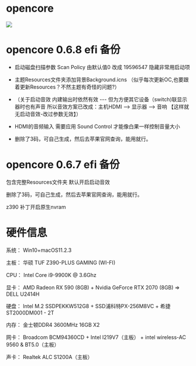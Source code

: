 # opencore 

<img src="https://i.postimg.cc/sx8Z0swC/20153230.png">

#  opencore 0.6.8 efi 备份
 - 启动磁盘扫描参数 Scan Policy 由默认值0 改成 19596547 隐藏非常用启动项
 - 主题Resources文件夹添加背景Background.icns  （似乎每次更新OC,也要跟着更新Resources？不然主题有奇怪的问题?）

 - （关于启动音效 内建输出时依然有效 --- 但为方便其它设备（switch)联显示器时也有声音 所以音效方案已改成：主机HDMI ——> 显示器 ——> 音响 【这样就无启动音效-改过参数无效】）
 - HDMI的音频输入 需要应用 Sound Control 才能像白果一样控制音量大小

 - 删除了3码，可自己生成，然后去苹果官网查询，能用就行。


# opencore 0.6.7 efi 备份

包含完整Resources文件夹
默认开启启动音效

删除了3码，可自己生成，然后去苹果官网查询，能用就行。

z390 补丁开启原生nvram



# 硬件信息

系统：  Win10+macOS11.2.3

主板：  华硕 TUF Z390-PLUS GAMING (WI-FI)

CPU：  Intel Core i9-9900K @ 3.6Ghz

显卡：  AMD Radeon RX 590 (8GB)  +  Nvidia GeForce RTX 2070 (8GB)  => DELL U2414H

硬盘：  Intel M.2 SSDPEKKW512G8 + SSD浦科特PX-256M8VC + 希捷 ST2000DM001 - 2T

内存：  金士顿DDR4 3600MHz 16GB X2

网卡：  Broadcom BCM94360CD + Intel I219V7（主板） + intel wireless-AC 9560 & BT5.0（主板）

声卡：  Realtek ALC S1200A（主板）
